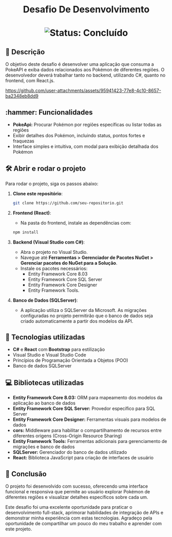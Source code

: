 <h1 align="center">Desafio De Desenvolvimento</h1>

<h1 align="center">
    <img src="http://img.shields.io/static/v1?label=STATUS&message=%20CONCLUIDO&color=GREEN&style=for-the-badge" alt="Status: Concluído">
</h1>

<h2 align="left">📖 Descrição</h2>
<p>O objetivo deste desafio é desenvolver uma aplicação que consuma a PokeAPI e exiba dados
relacionados aos Pokémon de diferentes regiões. O desenvolvedor deverá trabalhar tanto no
backend, utilizando C#, quanto no frontend, com React.js.</p>

<p align="center">
    

https://github.com/user-attachments/assets/95941423-77e8-4c10-8657-ba2348eb8dd9


</p>

<h2 align="left">:hammer: Funcionalidades</h2>
<ul>
    <li><strong>PokeApi:</strong> Procurar Pokémon por regiões específicas ou listar todas as regiões</li>
    <li>Exibir detalhes dos Pokémon, incluindo status, pontos fortes e fraquezas</li>
    <li>Interface simples e intuitiva, com modal para exibição detalhada dos Pokémon</li>
</ul>

<h2 align="left">🛠️ Abrir e rodar o projeto</h2>
<p>Para rodar o projeto, siga os passos abaixo:</p>

1. **Clone este repositório**:
    ```bash
    git clone https://github.com/seu-repositorio.git
    ```

2. **Frontend (React)**:
    - Na pasta do frontend, instale as dependências com:
    ```bash
    npm install
    ```

3. **Backend (Visual Studio com C#)**:
    - Abra o projeto no Visual Studio.
    - Navegue até **Ferramentas > Gerenciador de Pacotes NuGet > Gerenciar pacotes do NuGet para a Solução**.
    - Instale os pacotes necessários:
        - Entity Framework Core 8.03
        - Entity Framework Core SQL Server
        - Entity Framework Core Designer
        - Entity Framework Tools.

4. **Banco de Dados (SQLServer)**:
    - A aplicação utiliza o SQLServer da Microsoft. As migrações configuradas no projeto permitirão que o banco de dados seja criado automaticamente a partir dos modelos da API.

<h2 align="left">🧑 Tecnologias utilizadas</h2>
<ul>
    <li><strong>C#</strong> e <strong>React</strong> com <strong>Bootstrap</strong> para estilização</li>
    <li>Visual Studio e Visual Studio Code</li>
    <li>Princípios de Programação Orientada a Objetos (POO)</li>
    <li>Banco de dados SQLServer</li>    
</ul>

<h2 align="left">💻 Bibliotecas utilizadas</h2>
<ul>
    <li><strong>Entity Framework Core 8.03:</strong> ORM para mapeamento dos modelos da aplicação ao banco de dados</li>
    <li><strong>Entity Framework Core SQL Server:</strong> Provedor específico para SQL Server</li>
    <li><strong>Entity Framework Core Designer:</strong> Ferramentas visuais para modelos de dados</li>
    <li><strong>cors:</strong> Middleware para habilitar o compartilhamento de recursos entre diferentes origens (Cross-Origin Resource Sharing)</li>
    <li><strong>Entity Framework Tools:</strong> Ferramentas adicionais para gerenciamento de migrações e banco de dados</li>
    <li><strong>SQLServer:</strong> Gerenciador do banco de dados utilizado</li>
    <li><strong>React:</strong> Biblioteca JavaScript para criação de interfaces de usuário</li>
</ul>

<h2 align="left">📌 Conclusão</h2>
<p>O projeto foi desenvolvido com sucesso, oferecendo uma interface funcional e responsiva que permite ao usuário explorar Pokémon de diferentes regiões e visualizar detalhes específicos sobre cada um.</p>

<p>Este desafio foi uma excelente oportunidade para praticar o desenvolvimento full-stack, aprimorar habilidades de integração de APIs e demonstrar minha experiência com estas tecnologias. Agradeço pela oportunidade de compartilhar um pouco do meu trabalho e aprender com este projeto.</p>

